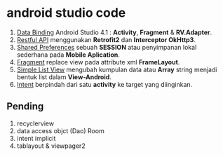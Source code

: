 # android studio code
1. [Data Binding](https://github.com/fmhrs/android-studio-code/tree/master/view%20binding) Android Studio 4.1 : **Activity**, **Fragment** & **RV.Adapter**.
2. [Restful API](https://github.com/fmhrs/android-studio-code/tree/master/retrofit2%20%26%20interceptor%20okhttp3) menggunakan **Retrofit2** dan **Interceptor OkHttp3**.
3. [Shared Preferences](https://github.com/fmhrs/android-studio-code/tree/master/preferences%20helper) sebuah **SESSION**  atau penyimpanan lokal sederhana pada **Mobile Aplication**.
4. [Fragment](https://github.com/fmhrs/android-studio-code/tree/master/fragment) replace view pada attribute xml **FrameLayout**.
5. [Simple List View](https://github.com/fmhrs/android-studio-code/tree/master/simple%20list%20view) mengubah kumpulan data atau **Array** string menjadi bentuk list dalam **View-Android**.
6. [Intent](https://github.com/fmhrs/android-studio-code/tree/master/intent) berpindah dari satu **activity** ke target yang diinginkan.

## Pending
1. recyclerview
2. data access objct (Dao) Room
3. intent implicit
4. tablayout & viewpager2

